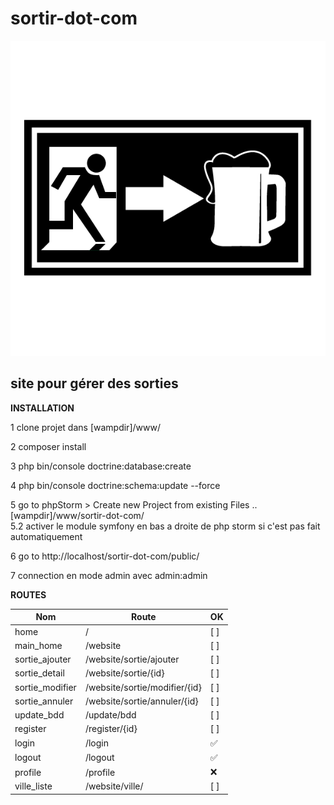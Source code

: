 # sortir-dot-com
![Sortir.com](src_assets/exports/logo_sortir.png?raw=true "Sortir")  

## site pour gérer des sorties

**INSTALLATION**  

1 clone projet dans [wampdir]/www/
  
2 composer install  

3 php bin/console doctrine:database:create   

4 php bin/console doctrine:schema:update --force    

5 go to phpStorm > Create new Project from existing Files ..[wampdir]/www/sortir-dot-com/    
5.2 activer le module symfony en bas a droite de php storm si c'est pas fait automatiquement    

6 go to http://localhost/sortir-dot-com/public/

7 connection en mode admin avec admin:admin


**ROUTES** 
 
  | Nom | Route | OK |  
  | ---- | ---- | ---- |   
  | home                 |      /                             | [ ] |    
  | main_home            |      /website                      | [ ] |       
  | sortie_ajouter       |      /website/sortie/ajouter       | [ ] |        
  | sortie_detail        |      /website/sortie/{id}          | [ ] |       
  | sortie_modifier      |      /website/sortie/modifier/{id} | [ ] |      
  | sortie_annuler       |      /website/sortie/annuler/{id}  | [ ] |       
  | update_bdd           |      /update/bdd                   | [ ] |        
  | register             |      /register/{id}                | [ ] |     
  | login                |      /login                        | ✅ |     
  | logout               |      /logout                       | ✅ |        
  | profile              |      /profile                      | ❌ |       
  | ville_liste          |      /website/ville/               | [ ] |        
